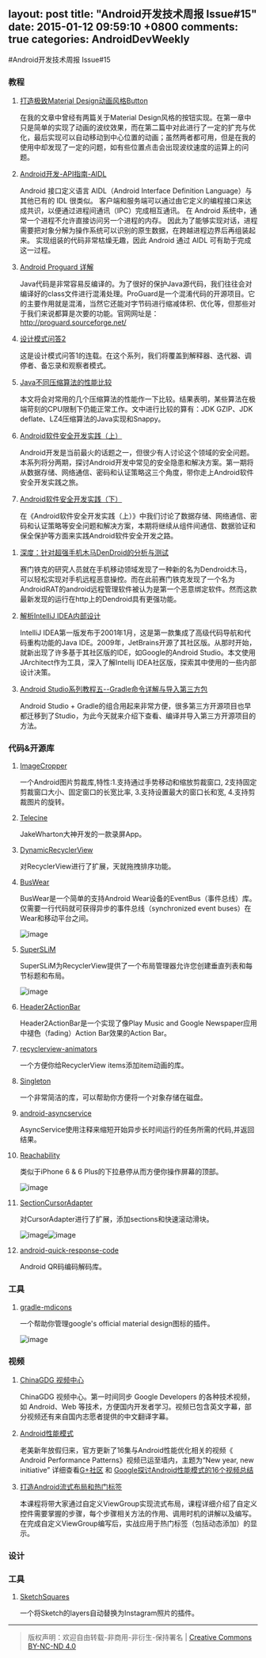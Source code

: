 layout: post
title: "Android开发技术周报 Issue#15"
date: 2015-01-12 09:59:10 +0800
comments: true
categories: AndroidDevWeekly
---

#Android开发技术周报 Issue#15
	
### 教程

1. [打造极致Material Design动画风格Button](http://blog.csdn.net/qiujuer/article/details/42471119)

	在我的文章中曾经有两篇关于Material Design风格的按钮实现。在第一章中只是简单的实现了动画的波纹效果，而在第二篇中对此进行了一定的扩充与优化，最后实现可以自动移动到中心位置的动画；虽然两者都可用，但是在我的使用中却发现了一定的问题，如有些位置点击会出现波纹速度的运算上的问题。

1. [Android开发-API指南-AIDL](http://www.osforce.cn/group/9/thread/1065?fr=weibo&mu=140910XRNWcD)

	Android 接口定义语言 AIDL（Android Interface Definition Language）与其他已有的 IDL 很类似。 客户端和服务端可以通过由它定义的编程接口来达成共识，以便通过进程间通讯（IPC）完成相互通讯。 在 Android 系统中，通常一个进程不允许直接访问另一个进程的内存。 因此为了能够实现对话，进程需要把对象分解为操作系统可以识别的原生数据，在跨越进程边界后再组装起来。 实现组装的代码非常枯燥无趣，因此 Android 通过 AIDL 可有助于完成这一过程。

1. [Android Proguard 详解](http://www.osforce.cn/group/9/thread/1053?fr=weibo&mu=140910XRNWcD)

	Java代码是非常容易反编译的。为了很好的保护Java源代码，我们往往会对编译好的class文件进行混淆处理。ProGuard是一个混淆代码的开源项目。它的主要作用就是混淆，当然它还能对字节码进行缩减体积、优化等，但那些对于我们来说都算是次要的功能。官网网址是：http://proguard.sourceforge.net/

1. [设计模式问答2](http://www.importnew.com/14347.html)

	这是设计模式问答1的连载。在这个系列，我们将覆盖到解释器、迭代器、调停者、备忘录和观察者模式。

1. [Java不同压缩算法的性能比较](http://www.importnew.com/14410.html)

	本文将会对常用的几个压缩算法的性能作一下比较。结果表明，某些算法在极端苛刻的CPU限制下仍能正常工作。文中进行比较的算有：JDK GZIP、JDK deflate、LZ4压缩算法的Java实现和Snappy。

1. [Android软件安全开发实践（上）](http://www.programmer.com.cn/15036/)

	Android开发是当前最火的话题之一，但很少有人讨论这个领域的安全问题。本系列将分两期，探讨Android开发中常见的安全隐患和解决方案。第一期将从数据存储、网络通信、密码和认证策略这三个角度，带你走上Android软件安全开发实践之旅。
	
1. [Android软件安全开发实践（下）](http://www.programmer.com.cn/15273/)
	
	在《Android软件安全开发实践（上）》中我们讨论了数据存储、网络通信、密码和认证策略等安全问题和解决方案，本期将继续从组件间通信、数据验证和保全保护等方面来实践Android软件安全开发之路。

<!--more-->

1. [深度：针对超强手机木马DenDroid的分析与测试](http://www.freebuf.com/tools/55392.html)

	赛门铁克的研究人员就在手机移动领域发现了一种新的名为Dendroid木马，可以轻松实现对手机远程恶意操控。而在此前赛门铁克发现了一个名为AndroidRAT的android远程管理软件被认为是第一个恶意绑定软件。然而这款最新发现的运行在http上的Dendroid具有更强功能。

1. [解析IntelliJ IDEA内部设计](http://www.importnew.com/14260.html)

	IntelliJ IDEA第一版发布于2001年1月，这是第一款集成了高级代码导航和代码重构功能的Java IDE。2009年，JetBrains开源了其社区版。从那时开始，就新出现了许多基于其社区版的IDE，如Google的Android Studio。本文使用JArchitect作为工具，深入了解Intellij IDEA社区版，探索其中使用的一些内部设计决策。

1. [Android Studio系列教程五--Gradle命令详解与导入第三方包](http://stormzhang.com/devtools/2015/01/05/android-studio-tutorial5/)

	Android Studio + Gradle的组合用起来非常方便，很多第三方开源项目也早都迁移到了Studio，为此今天就来介绍下查看、编译并导入第三方开源项目的方法。

### 代码&开源库

1. [ImageCropper](https://github.com/Jhuster/ImageCropper)

	一个Android图片剪裁库,特性:1.支持通过手势移动和缩放剪裁窗口, 2支持固定剪裁窗口大小、固定窗口的长宽比率, 3.支持设置最大的窗口长和宽, 4.支持剪裁图片的旋转。

1. [Telecine](https://github.com/JakeWharton/Telecine)

	JakeWharton大神开发的一款录屏App。

1. [DynamicRecyclerView](https://github.com/ismoli/DynamicRecyclerView)

	对RecyclerView进行了扩展，天就拖拽排序功能。

1. [BusWear](https://github.com/tajchert/BusWear)
	
	BusWear是一个简单的支持Android Wear设备的EventBus（事件总线）库。仅需要一行代码就可获得异步的事件总线（synchronized event buses）在Wear和移动平台之间。
		
	![image](https://raw.githubusercontent.com/tajchert/BusWear/master/docs/diagram_simple.png)
	
1. [SuperSLiM](https://github.com/TonicArtos/SuperSLiM)
	
	SuperSLiM为RecyclerView提供了一个布局管理器允许您创建垂直列表和每节标题和布局。 

	![image](https://camo.githubusercontent.com/3a55cfd0bbfd28e72aa875f4905cc23cc37a87f4/68747470733a2f2f342e62702e626c6f6773706f742e636f6d2f2d657034364a4b70476138342f564a685831706c575743492f4141414141414141585a592f394131417272563361336b2f73313630302f5375706572534c694d2d44656d6f2d736d616c6c2e676966)

1. [Header2ActionBar](https://github.com/AChep/Header2ActionBar)
	
	Header2ActionBar是一个实现了像Play Music and Google Newspaper应用中褪色（fading）Action Bar效果的Action Bar。
	
1. [recyclerview-animators](https://github.com/wasabeef/recyclerview-animators)

	一个方便你给RecyclerView items添加item动画的库。

1. [Singleton](https://github.com/Raizlabs/Singleton)
	
	一个非常简洁的库，可以帮助你方便将一个对象存储在磁盘。

1. [android-asyncservice](https://github.com/JoanZapata/android-asyncservice)

	AsyncService使用注释来缩短开始异步长时间运行的任务所需的代码,并返回结果。

1. [Reachability](https://github.com/sakebook/Reachability)

	类似于iPhone 6 & 6 Plus的下拉悬停从而方便你操作屏幕的顶部。
	
	![image](https://raw.githubusercontent.com/sakebook/Reachability/master/images/demo.gif)
	
1. [SectionCursorAdapter](https://github.com/twotoasters/SectionCursorAdapter)
	
	对CursorAdapter进行了扩展，添加sections和快速滚动滑块。
		
	![image](https://raw.githubusercontent.com/twotoasters/SectionCursorAdapter/master/screenshots/sections.png)![image](https://raw.githubusercontent.com/twotoasters/SectionCursorAdapter/master/screenshots/dialog.png)
	
1. [android-quick-response-code](https://github.com/phishman3579/android-quick-response-code)

	Android QR码编码解码库。
	
### 工具	 	 

1. [gradle-mdicons](https://github.com/tmiyamon/gradle-mdicons)

	一个帮助你管理google's official material design图标的插件。
	
	![image](https://raw.githubusercontent.com/tmiyamon/gradle-mdicons/master/gradle-mdicons-result.png)

### 视频

1. [ChinaGDG 视频中心](http://i.youku.com/chinagdg)

	ChinaGDG 视频中心。第一时间同步 Google Developers 的各种技术视频，如 Android、Web 等技术，方便国内开发者学习。视频已包含英文字幕，部分视频还有来自国内志愿者提供的中文翻译字幕。

1. [Android性能模式](http://t.cn/RZJaz5I)
	
	老美新年放假归来，官方更新了16集与Android性能优化相关的视频《 Android Performance Patterns》视频已运至墙内，主题为“New year, new initiative” 详细查看[G+社区](http://t.cn/RZt1F4S) 和 [Google探讨Android性能模式的16个视频总结](http://www.infoq.com/cn/news/2015/01/google-android-performance?utm_campaign=infoq_content&utm_source=infoq&utm_medium=feed&utm_term=global&utm_reader=feedly#0-tsina-1-92503-397232819ff9a47a7b7e80a40613cfe1)

1. [打造Android流式布局和热门标签](http://www.imooc.com/view/237?from=itblog)

	本课程将带大家通过自定义ViewGroup实现流式布局，课程详细介绍了自定义控件需要掌握的步骤，每个步骤相关方法的作用、调用时机的讲解以及编写。在完成自定义ViewGroup编写后，实战应用于热门标签（包括动态添加）的显示。

### 设计

### 工具

1. [SketchSquares](https://github.com/abynim/SketchSquares)

	一个将Sketch的layers自动替换为Instagram照片的插件。
		
----
> 版权声明：欢迎自由转载-非商用-非衍生-保持署名 | [Creative Commons BY-NC-ND 4.0](http://creativecommons.org/licenses/by-nc-nd/4.0/)
